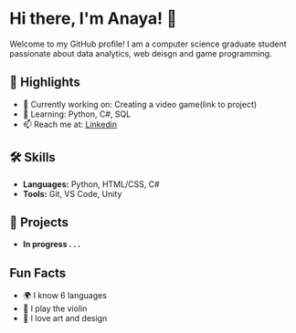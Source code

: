 # Hi there, I'm Anaya! 👋

Welcome to my GitHub profile! I am a computer science graduate student passionate about data analytics, web deisgn and game programming.

## 🌟 Highlights

- 🔭 Currently working on: Creating a video game(link to project)
- 🌱 Learning: Python, C#, SQL 
- 📫 Reach me at: [Linkedin](https://www.linkedin.com/in/anaya-p/)

## 🛠 Skills

- **Languages:** Python, HTML/CSS, C#
- **Tools:** Git, VS Code, Unity

## 🚀 Projects

- **In progress . . .**

##  Fun Facts

- 🌍 I know 6 languages
- 🍳 I play the violin
- 🎨 I love art and design
  

